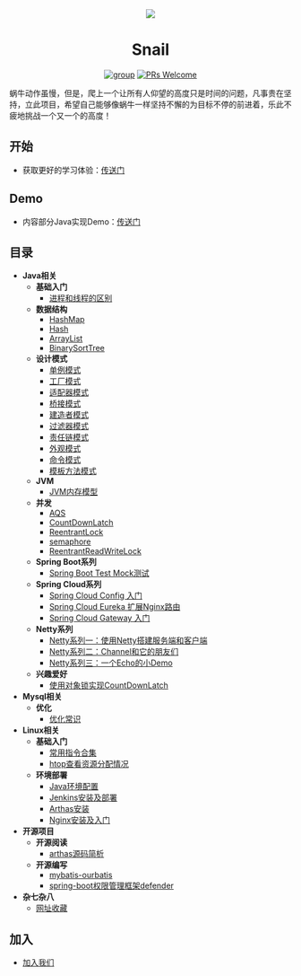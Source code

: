 <div align="center">

<img src="https://raw.githubusercontent.com/ainilili/snail/master/images/logo-1-1.jpg" width=""/>

# Snail

[![group](https://img.shields.io/badge/group-743623237-blue.svg)](https://jq.qq.com/?_wv=1027&k=5BWlB8Q)
[![PRs Welcome](https://img.shields.io/badge/prs-welcome-orange.svg)](http://makeapullrequest.com)

</div>

蜗牛动作虽慢，但是，爬上一个让所有人仰望的高度只是时间的问题，凡事贵在坚持，立此项目，希望自己能够像蜗牛一样坚持不懈的为目标不停的前进着，乐此不疲地挑战一个又一个的高度！

## 开始
 - 获取更好的学习体验：[传送门](http://study.ikuvn.com)

## Demo
 - 内容部分Java实现Demo：[传送门](https://github.com/ainilili/java-study-demo)

## 目录
- **Java相关**
  - **基础入门**
    - [进程和线程的区别](docs/zh-cn/java/introduction/processes-and-threads.md)
  - **数据结构**
    - [HashMap](docs/zh-cn/java/data-structure/hashmap.md)
    - [Hash](docs/zh-cn/java/data-structure/hash.md)
    - [ArrayList](docs/zh-cn/java/data-structure/arraylist.md)
    - [BinarySortTree](docs/zh-cn/java/data-structure/binary-sort-tree.md)
  - **设计模式**
    - [单例模式](docs/zh-cn/java/design-mode/single-mode.md)
    - [工厂模式](docs/zh-cn/java/design-mode/factory-mode.md)
    - [适配器模式](docs/zh-cn/java/design-mode/adapter-mode.md)
    - [桥接模式](docs/zh-cn/java/design-mode/bridge-mode.md)
    - [建造者模式](docs/zh-cn/java/design-mode/builder-mode.md)
    - [过滤器模式](docs/zh-cn/java/design-mode/filter-mode.md)
    - [责任链模式](docs/zh-cn/java/design-mode/chain-mode.md)
    - [外观模式](docs/zh-cn/java/design-mode/facade-mode.md)
    - [命令模式](docs/zh-cn/java/design-mode/command-mode.md)
    - [模板方法模式](docs/zh-cn/java/design-mode/template-mode.md)
  - **JVM**
    - [JVM内存模型](docs/zh-cn/java/jvm/jvm-memory-model.md)
  - **并发**
    - [AQS](docs/zh-cn/java/concurrency/abstract-queued-synchronizer.md)
    - [CountDownLatch](docs/zh-cn/java/concurrency/count-down-latch.md)
    - [ReentrantLock](docs/zh-cn/java/concurrency/reentrant-lock.md)
    - [semaphore](docs/zh-cn/java/concurrency/semaphore.md)
    - [ReentrantReadWriteLock](docs/zh-cn/java/concurrency/reentrant-read-write-lock.md)
  - **Spring Boot系列**
    - [Spring Boot Test Mock测试](docs/zh-cn/java/spring-boot/spring-boot-test-mock.md)
  - **Spring Cloud系列**
    - [Spring Cloud Config 入门](docs/zh-cn/java/spring-cloud/spring-cloud-config.md)
    - [Spring Cloud Eureka 扩展Nginx路由](docs/zh-cn/java/spring-cloud/spring-cloud-eureka-nginx-router.md)
    - [Spring Cloud Gateway 入门](docs/zh-cn/java/spring-cloud/spring-cloud-gateway.md)
  - **Netty系列**
    - [Netty系列一：使用Netty搭建服务端和客户端](docs/zh-cn/java/netty/netty-series-1.md)
    - [Netty系列二：Channel和它的朋友们](docs/zh-cn/java/netty/netty-series-2.md)
    - [Netty系列三：一个Echo的小Demo](docs/zh-cn/java/netty/netty-series-3.md)
  - **兴趣爱好**
    - [使用对象锁实现CountDownLatch](docs/zh-cn/java/interesting/count-down-latch.md)
- **Mysql相关**
  - **优化**
    - [优化常识](docs/zh-cn/mysql/optimize/optimize-common-sense.md)
- **Linux相关**
  - **基础入门**
    - [常用指令合集](docs/zh-cn/linux/introduction/instruction-set.md)
    - [htop查看资源分配情况](docs/zh-cn/linux/introduction/htop.md)
  - **环境部署**
    - [Java环境配置](docs/zh-cn/linux/deployment-environment/java.md)
    - [Jenkins安装及部署](docs/zh-cn/linux/deployment-environment/jenkins.md)
    - [Arthas安装](docs/zh-cn/linux/deployment-environment/arthas.md)
    - [Nginx安装及入门](docs/zh-cn/linux/deployment-environment/nginx.md)
- **开源项目**
  - **开源阅读**
    - [arthas源码简析](docs/zh-cn/opensource/opensource-read/arthas.md)
  - **开源编写**
    - [mybatis-ourbatis](docs/zh-cn/opensource/opensource-write/ourbatis.md)
    - [spring-boot权限管理框架defender](docs/zh-cn/opensource/opensource-write/defender.md)
- **杂七杂八**
  - [网址收藏](docs/zh-cn/littery/website-collect.md)

## 加入
 - [加入我们](https://github.com/ainilili/snail/blob/master/CONTRIBUTING.md)
